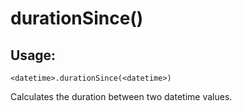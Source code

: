 # durationSince()

## Usage:
```cedar
<datetime>.durationSince(<datetime>)
```

Calculates the duration between two datetime values.
